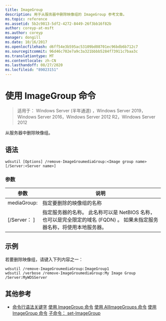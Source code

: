 ```yaml
---
title: ImageGroup
description: 用于从服务器中删除映像组的 ImageGroup 参考文章。
ms.topic: reference
ms.assetid: 5b2c9813-5df2-4272-8449-26f3bb16f82b
author: coreyp-at-msft
ms.author: coreyp
manager: dongill
ms.date: 10/16/2017
ms.openlocfilehash: d6ff54e3b595ac53109bd08701ec96bdb6b712c7
ms.sourcegitcommit: 96d46c702e7a9c3a321bbbb5284f73911c7baa3c
ms.translationtype: MT
ms.contentlocale: zh-CN
ms.lasthandoff: 08/27/2020
ms.locfileid: "89023151"
---
```

# <a name="using-the-remove-imagegroup-command"></a>使用 ImageGroup 命令

> 适用于： Windows Server (半年通道) ，Windows Server 2019，Windows Server 2016，Windows Server 2012 R2，Windows Server 2012

从服务器中删除映像组。

## <a name="syntax"></a>语法
```
wdsutil [Options] /remove-ImageGroumediaGroup:<Image group name> [/Server:<Server name>]
```
### <a name="parameters"></a>参数
|参数|说明|
|-------|--------|
mediaGroup:<Image group name>|指定要删除的映像组的名称|
|[/Server： <Server name> ]|指定服务器的名称。 此名称可以是 NetBIOS 名称，也可以是完全限定的域名 (FQDN) 。 如果未指定服务器名称，将使用本地服务器。|
## <a name="examples"></a>示例
若要删除映像组，请键入下列内容之一：
```
wdsutil /remove-ImageGroumediaGroup:ImageGroup1
wdsutil /verbose /remove-ImageGroumediaGroup:My Image Group /Server:MyWDSServer
```
## <a name="additional-references"></a>其他参考
- [命令行语法关键字](command-line-syntax-key.md) 
[使用 ImageGroup 命令](using-the-add-imagegroup-command.md) 
[使用 AllImageGroups 命令](using-the-get-allimagegroups-command.md) 
[使用 ImageGroup 命令](using-the-get-imagegroup-command.md) 
[子命令： set-ImageGroup](subcommand-set-imagegroup.md)
